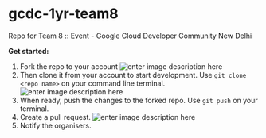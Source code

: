 # gcdc-1yr-team8
Repo for Team 8 :: Event - Google Cloud Developer Community New Delhi

**Get started:**
 1. Fork the repo to your account
 ![enter image description here](https://github-images.s3.amazonaws.com/help/bootcamp/Bootcamp-Fork.png)
 2.  Then clone it from your account to start development.
  Use `git clone <repo name>` on your command line terminal.
![enter image description here](https://www.stevejgordon.co.uk/wp-content/uploads/2018/01/CloneOrDownloadGitHub.png)
 3. When ready, push the changes to the forked repo. Use `git push` on your terminal.
 4. Create a pull request.
![enter image description here](https://github-images.s3.amazonaws.com/help/pull_requests/recently_pushed_branch.png)
5. Notify the organisers.
